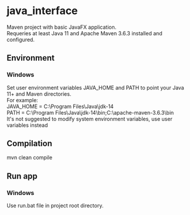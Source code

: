 # java_interface
Maven project with basic JavaFX application.  
Requeries at least Java 11 and Apache Maven 3.6.3 installed and configured.  

## Environment
### Windows
Set user environment variables JAVA_HOME and PATH to point your Java 11+ and Maven directories.  
For example:  
JAVA_HOME = C:\Program Files\Java\jdk-14  
PATH = C:\Program Files\Java\jdk-14\bin;C:\apache-maven-3.6.3\bin  
It's not suggested to modify system environment variables, use user variables instead

## Compilation
mvn clean compile

## Run app
### Windows
Use run.bat file in project root directory.

